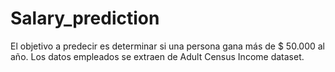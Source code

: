 # Salary_prediction
El objetivo a predecir es determinar si una persona gana más de $ 50.000 al año. Los datos empleados se extraen de Adult Census Income dataset.
